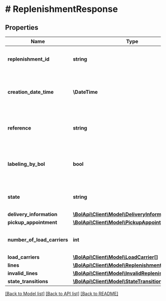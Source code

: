 # # ReplenishmentResponse

## Properties

Name | Type | Description | Notes
------------ | ------------- | ------------- | -------------
**replenishment_id** | **string** | The unique identifier of the replenishment. |
**creation_date_time** | **\DateTime** | The date and time when this replenishment was created. In ISO 8601 format. |
**reference** | **string** | Custom user defined reference to identify the replenishment. |
**labeling_by_bol** | **bool** | Indicates whether the replenishment will be labeled by bol.com or not. |
**state** | **string** | Indicates the state of this replenishment order. |
**delivery_information** | [**\BolApi\Client\Model\DeliveryInformation**](DeliveryInformation.md) |  |
**pickup_appointment** | [**\BolApi\Client\Model\PickupAppointment**](PickupAppointment.md) |  | [optional]
**number_of_load_carriers** | **int** | The number of load carriers in this shipment. | [optional]
**load_carriers** | [**\BolApi\Client\Model\LoadCarrier[]**](LoadCarrier.md) |  |
**lines** | [**\BolApi\Client\Model\ReplenishmentLine[]**](ReplenishmentLine.md) |  |
**invalid_lines** | [**\BolApi\Client\Model\InvalidReplenishmentLine[]**](InvalidReplenishmentLine.md) |  |
**state_transitions** | [**\BolApi\Client\Model\StateTransition[]**](StateTransition.md) |  |

[[Back to Model list]](../../README.md#models) [[Back to API list]](../../README.md#endpoints) [[Back to README]](../../README.md)
